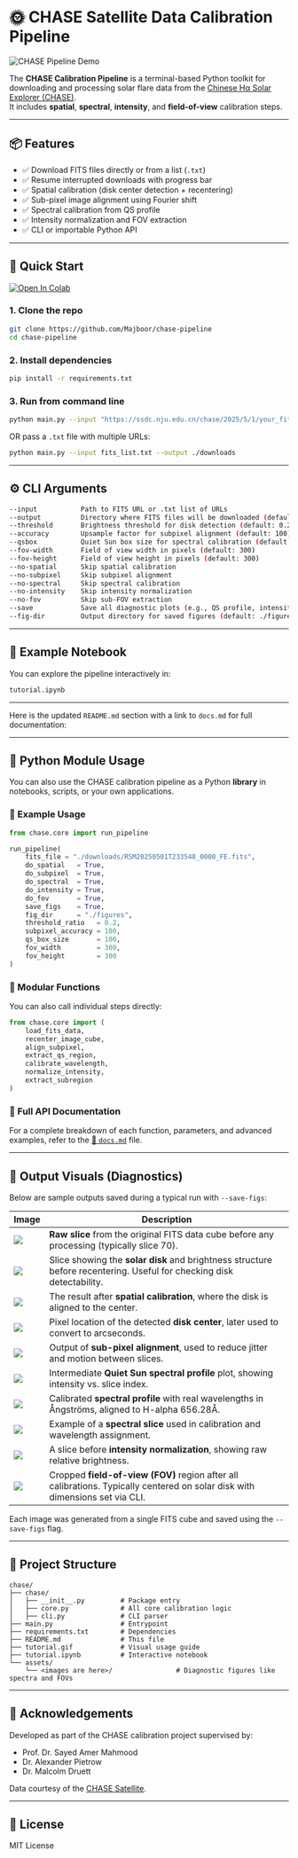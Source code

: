 # 🌞 CHASE Satellite Data Calibration Pipeline

![CHASE Pipeline Demo](https://raw.githubusercontent.com/Majboor/chase-pipeline/main/assets/tutorial.gif)


The **CHASE Calibration Pipeline** is a terminal-based Python toolkit for downloading and processing solar flare data from the [Chinese Hα Solar Explorer (CHASE)](https://ssdc.nju.edu.cn).  
It includes **spatial**, **spectral**, **intensity**, and **field-of-view** calibration steps.

---

## 📦 Features

- ✅ Download FITS files directly or from a list (`.txt`)  
- ✅ Resume interrupted downloads with progress bar  
- ✅ Spatial calibration (disk center detection + recentering)  
- ✅ Sub-pixel image alignment using Fourier shift  
- ✅ Spectral calibration from QS profile  
- ✅ Intensity normalization and FOV extraction  
- ✅ CLI or importable Python API

---

## 🚀 Quick Start
[![Open In Colab](https://colab.research.google.com/assets/colab-badge.svg)](https://colab.research.google.com/drive/1XSw8wow6hUDY-z8HOUtTTFK_kNtv7uj2?usp=sharing)

### 1. Clone the repo
```bash
git clone https://github.com/Majboor/chase-pipeline
cd chase-pipeline
````

### 2. Install dependencies

```bash
pip install -r requirements.txt
```

### 3. Run from command line

```bash
python main.py --input "https://ssdc.nju.edu.cn/chase/2025/5/1/your_fits_file.fits?...sig..." --output ./downloads --save-figs
```

OR pass a `.txt` file with multiple URLs:

```bash
python main.py --input fits_list.txt --output ./downloads
```

---

## ⚙️ CLI Arguments

```bash
--input           Path to FITS URL or .txt list of URLs  
--output          Directory where FITS files will be downloaded (default: ./downloads)  
--threshold       Brightness threshold for disk detection (default: 0.2)  
--accuracy        Upsample factor for subpixel alignment (default: 100)  
--qsbox           Quiet Sun box size for spectral calibration (default: 100)  
--fov-width       Field of view width in pixels (default: 300)  
--fov-height      Field of view height in pixels (default: 300)  
--no-spatial      Skip spatial calibration  
--no-subpixel     Skip subpixel alignment  
--no-spectral     Skip spectral calibration  
--no-intensity    Skip intensity normalization  
--no-fov          Skip sub-FOV extraction  
--save            Save all diagnostic plots (e.g., QS profile, intensity maps)  
--fig-dir         Output directory for saved figures (default: ./figures)  

```

---

## 🧪 Example Notebook

You can explore the pipeline interactively in:

```bash
tutorial.ipynb
```

---

Here is the updated `README.md` section with a link to `docs.md` for full documentation:

---

## 🧪 Python Module Usage

You can also use the CHASE calibration pipeline as a Python **library** in notebooks, scripts, or your own applications.

### 🔹 Example Usage

```python
from chase.core import run_pipeline

run_pipeline(
    fits_file = "./downloads/RSM20250501T233548_0000_FE.fits",
    do_spatial   = True,
    do_subpixel  = True,
    do_spectral  = True,
    do_intensity = True,
    do_fov       = True,
    save_figs    = True,
    fig_dir      = "./figures",
    threshold_ratio   = 0.2,
    subpixel_accuracy = 100,
    qs_box_size       = 100,
    fov_width         = 300,
    fov_height        = 300
)
```

### 🧠 Modular Functions

You can also call individual steps directly:

```python
from chase.core import (
    load_fits_data,
    recenter_image_cube,
    align_subpixel,
    extract_qs_region,
    calibrate_wavelength,
    normalize_intensity,
    extract_subregion
)
```

### 📄 Full API Documentation

For a complete breakdown of each function, parameters, and advanced examples, refer to the [📘 `docs.md`](./DOCS.md) file.

---

## 📸 Output Visuals (Diagnostics)

Below are sample outputs saved during a typical run with `--save-figs`:

| Image                                      | Description                                                                                                                  |
| ------------------------------------------ | ---------------------------------------------------------------------------------------------------------------------------- |
| ![](./assets/initial_before_slice.png) | **Raw slice** from the original FITS data cube before any processing (typically slice 70).                                   |
| ![](./assets/disk_slice.png)           | Slice showing the **solar disk** and brightness structure before recentering. Useful for checking disk detectability.        |
| ![](./assets/recentered.png)           | The result after **spatial calibration**, where the disk is aligned to the center.                                           |
| ![](./assets/pixel.png)                | Pixel location of the detected **disk center**, later used to convert to arcseconds.                                         |
| ![](./assets/subpixel.png)             | Output of **sub-pixel alignment**, used to reduce jitter and motion between slices.                                          |
| ![](./assets/spectral_profi.png)       | Intermediate **Quiet Sun spectral profile** plot, showing intensity vs. slice index.                                         |
| ![](./assets/spectral_profile.png)     | Calibrated **spectral profile** with real wavelengths in Ångströms, aligned to H-alpha 656.28Å.                              |
| ![](./assets/spectral_slice.png)       | Example of a **spectral slice** used in calibration and wavelength assignment.                                               |
| ![](./assets/before_normal.png)        | A slice before **intensity normalization**, showing raw relative brightness.                                                 |
| ![](./assets/sub-fov.png)              | Cropped **field-of-view (FOV)** region after all calibrations. Typically centered on solar disk with dimensions set via CLI. |

Each image was generated from a single FITS cube and saved using the `--save-figs` flag.

---

## 📁 Project Structure

```
chase/
├── chase/
│   ├── __init__.py         # Package entry
│   ├── core.py             # All core calibration logic
│   ├── cli.py              # CLI parser
├── main.py                 # Entrypoint
├── requirements.txt        # Dependencies
├── README.md               # This file
├── tutorial.gif            # Visual usage guide
├── tutorial.ipynb          # Interactive notebook
└── assets/
    └── <images are here>/                # Diagnostic figures like spectra and FOVs
```

---

## 🤝 Acknowledgements

Developed as part of the CHASE calibration project supervised by:

* Prof. Dr. Sayed Amer Mahmood
* Dr. Alexander Pietrow
* Dr. Malcolm Druett

Data courtesy of the [CHASE Satellite](https://ssdc.nju.edu.cn).

---

## 📜 License

MIT License

